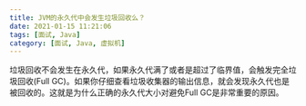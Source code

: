 ```yaml
---
title: JVM的永久代中会发生垃圾回收么？
date: 2021-01-15 11:21:06
tags: [面试, Java]
category: [面试, Java, 虚拟机]
---
```


垃圾回收不会发生在永久代，如果永久代满了或者是超过了临界值，会触发完全垃圾回收(Full GC)。如果你仔细查看垃圾收集器的输出信息，就会发现永久代也是被回收的。这就是为什么正确的永久代大小对避免Full GC是非常重要的原因。

